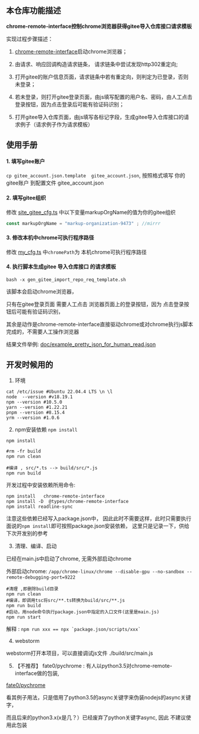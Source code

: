 

## 本仓库功能描述

**chrome-remote-interface控制chrome浏览器获得gitee导入仓库接口请求模板**

实现过程步骤描述：

1. [chrome-remote-interface](https://github.com/cyrus-and/chrome-remote-interface.git)启动chrome浏览器；

2. 由请求、响应回调构造请求链条， 请求链条中尝试发现http302重定向;

3. 打开gitee的账户信息页面，请求链条中若有重定向，则判定为已登录，否则未登录；

4. 若未登录，则打开gitee登录页面，由js填写配置的用户名、密码，由人工点击登录按钮，因为点击登录后可能有验证码识别；

5. 打开gitee导入仓库页面，由js填写各标记字段，生成gitee导入仓库接口的请求例子（请求例子作为请求模板）

## 使用手册

####  1. 填写gitee账户
```cp gitee_account.json.template  gitee_account.json```, 按照格式填写 你的gitee账户 到配置文件 gitee_account.json

####  2. 填写gitee组织

修改 [site_gitee_cfg.ts](http://giteaz:3000/msic/node-typescript-boilerplate/src/branch/main/src/site_gitee_cfg.ts) 中以下变量markupOrgName的值为你的gitee组织
```javascript
const markupOrgName = "markup-organization-9473" ; //mirrr
```

#### 3. 修改本机中chrome可执行程序路径

修改 [my_cfg.ts](http://giteaz:3000/msic/node-typescript-boilerplate/src/branch/main/src/my_cfg.ts) 中```chromePath```为 本机chrome可执行程序路径


#### 4. 执行脚本生成gitee 导入仓库接口 的请求模板

```bash -x gen_gitee_import_repo_req_template.sh```

该脚本会启动chrome浏览器，

只有在gitee登录页面  需要人工点击 浏览器页面上的登录按钮，因为 点击登录按钮后可能有验证码识别，

其余是动作是chrome-remote-interface直接驱动chrome或对chrome执行js脚本完成的，不需要人工操作浏览器

结果文件举例: [doc/example_pretty_json_for_human_read.json](http://giteaz:3000/msic/node-typescript-boilerplate/src/branch/main/doc/example_pretty_json_for_human_read.json)

## 开发时候用的 

1. 环境
```shell
cat /etc/issue #Ubuntu 22.04.4 LTS \n \l
node  --version #v18.19.1
npm --version #10.5.0
yarn --version #1.22.21
pnpm --version #8.15.4
yrm --version #1.0.6
```

2. npm安装依赖 ```npm install```
```shell
npm install

#rm -fr build
npm run clean

#编译 , src/*.ts --> build/src/*.js
npm run build  

```

开发过程中安装依赖所用命令:
```shell
npm install   chrome-remote-interface
npm install -D  @types/chrome-remote-interface
npm install readline-sync
```
注意这些依赖已经写入package.json中，
因此此时不需要这样，此时只需要执行面说的```npm install```即可按照package.json安装依赖，
这里只是记录一下，供给下次开发别的参考


3. 清理、编译、启动


已经在main.js中启动了chrome, 无需外部启动chrome

外部启动chrome: ```/app/chrome-linux/chrome --disable-gpu --no-sandbox --remote-debugging-port=9222```

```shell
#清理 ,即删除build目录
npm run clean
#编译，即调用tsc将src/**.ts转换为build/src/**.js
npm run build  
#启动，用node命令执行package.json中指定的入口文件(这里是main.js)
npm run start
```

解释 : ``` npm run xxx == npx `package.json/scripts/xxx`  ```


4. webstorm

webstorm打开本项目，可以直接调试js文件 ./build/src/main.js



5. 【不推荐】 fate0/pychrome : 有人以python3.5对chrome-remote-interface做的包装,

[fate0/pychrome](https://github.com/fate0/pychrome)

看其例子用法，只是借用了python3.5的async关键字来伪装nodejs的async关键字，

而且后来的python3.x(x是几？）已经废弃了python关键字async, 因此 不建议使用此包装

